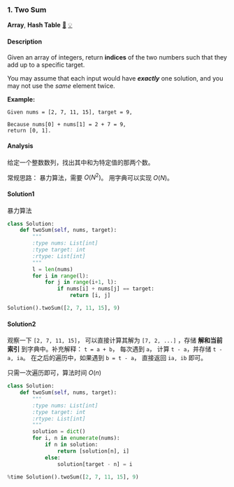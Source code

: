 ### 1. Two Sum

**Array**, **Hash Table**    [💚](https://leetcode.com/problems/two-sum)    	[💡](https://leetcode.com/articles/two-sum)


#### Description

Given an array of integers, return **indices** of the two numbers such that they add up to a specific target.


You may assume that each input would have **_exactly_** one solution, and you may not use the _same_ element twice.


**Example:**


```
Given nums = [2, 7, 11, 15], target = 9,

Because nums[0] + nums[1] = 2 + 7 = 9,
return [0, 1].
```

#### Analysis

给定一个整数数列，找出其中和为特定值的那两个数。

常规思路： 暴力算法，需要 $O(N^2)$。 用字典可以实现 $O(N)$。

#### Solution1

暴力算法

```python
class Solution:
    def twoSum(self, nums, target):
        """
        :type nums: List[int]
        :type target: int
        :rtype: List[int]
        """
        l = len(nums)
        for i in range(l):
            for j in range(i+1, l):
                if nums[i] + nums[j] == target:
                    return [i, j]

Solution().twoSum([2, 7, 11, 15], 9)
```

#### Solution2

观察一下 `[2, 7, 11, 15]`， 可以直接计算其解为 `[7, 2, ...]` ，存储 **解和当前索引** 到字典中。补充解释： `t = a + b`， 每次遇到 `a`， 计算 `t - a`，并存储 `t - a, ia`。 在之后的遍历中，如果遇到 `b = t - a`， 直接返回 `ia, ib` 即可。

只需一次遍历即可，算法时间 $O(n)$

```python
class Solution:
    def twoSum(self, nums, target):
        """
        :type nums: List[int]
        :type target: int
        :rtype: List[int]
        """
        solution = dict()
        for i, n in enumerate(nums):
            if n in solution:
                return [solution[n], i]
            else:
                solution[target - n] = i

%time Solution().twoSum([2, 7, 11, 15], 9)
```
